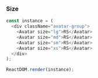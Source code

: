 ### Size

<!--start-code-->

```js
const instance = (
  <div className="avatar-group">
    <Avatar size="lg">RS</Avatar>
    <Avatar size="md">RS</Avatar>
    <Avatar size="sm">RS</Avatar>
    <Avatar size="xs">RS</Avatar>
  </div>
);

ReactDOM.render(instance);
```

<!--end-code-->
